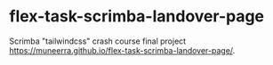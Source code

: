# flex-task-scrimba-landover-page
Scrimba "tailwindcss" crash course final project
https://muneerra.github.io/flex-task-scrimba-landover-page/.
